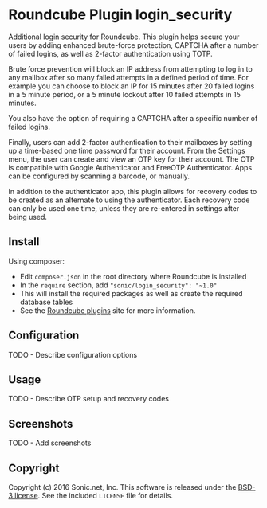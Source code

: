 Roundcube Plugin login_security
====================================
Additional login security for Roundcube.  This plugin helps secure your
users by adding enhanced brute-force protection, CAPTCHA after a number of
failed logins, as well as 2-factor authentication using TOTP.

Brute force prevention will block an IP address from attempting to log in to
any mailbox after so many failed attempts in a defined period of time.  For 
example you can choose to block an IP for 15 minutes after 20 failed logins in
a 5 minute period, or a 5 minute lockout after 10 failed attempts in 15 minutes.

You also have the option of requiring a CAPTCHA after a specific number of
failed logins.

Finally, users can add 2-factor authentication to their mailboxes by setting up
a time-based one time password for their account.  From the Settings menu, the
user can create and view an OTP key for their account.  The OTP is compatible
with Google Authenticator and FreeOTP Authenticator.  Apps can be configured
by scanning a barcode, or manually.

In addition to the authenticator app, this plugin allows for recovery codes to
be created as an alternate to using the authenticator.  Each recovery code can
only be used one time, unless they are re-entered in settings after being used. 

Install
-------
Using composer:

* Edit `composer.json` in the root directory where Roundcube is installed
* In the `require` section, add `"sonic/login_security": "~1.0"`
* This will install the required packages as well as create the required database tables
* See the [Roundcube plugins][rcplugins] site for more information.

Configuration
-------------

TODO - Describe configuration options

Usage
-----

TODO - Describe OTP setup and recovery codes

Screenshots
-----------
TODO - Add screenshots

Copyright
---------
Copyright (c) 2016 Sonic.net, Inc.  This software is released under the
[BSD-3 license][bsd-3].  See the included `LICENSE` file for details.
 
[bsd-3]: https://opensource.org/licenses/BSD-3-Clause
[rcplugins]: https://plugins.roundcube.net/
